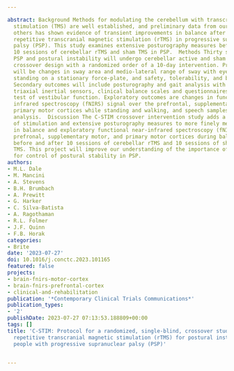 ---
abstract: Background Methods for modulating the cerebellum with transcranial magnetic
  stimulation (TMS) are well established, and preliminary data from our group and
  others has shown evidence of transient improvements in balance after cerebellar
  repetitive transcranial magnetic stimulation (rTMS) in progressive suprancuclear
  palsy (PSP). This study examines extensive posturography measures before and after
  10 sessions of cerebellar rTMS and sham TMS in PSP.  Methods Thirty subjects with
  PSP and postural instability will undergo cerebellar active and sham rTMS in a single-blind,
  crossover design with a randomized order of a 10-day intervention. Primary outcomes
  will be changes in sway area and medio-lateral range of sway with eyes open while
  standing on a stationary force-plate, and safety, tolerability, and blindedness.
  Secondary outcomes will include posturography and gait analysis with body-worn,
  triaxial inertial sensors, clinical balance scales and questionnaires, and a bedside
  test of vestibular function. Exploratory outcomes are changes in functional near
  infrared spectroscopy (fNIRS) signal over the prefrontal, supplementary motor, and
  primary motor cortices while standing and walking, and speech samples for future
  analysis.  Discussion The C-STIM crossover intervention study adds a longer duration
  of stimulation and extensive posturography measures to more finely measure the improvements
  in balance and exploratory functional near-infrared spectroscopy (fNIRS) over the
  prefronal, supplementary motor, and primary motor cortices during balance assessments
  before and after 10 sessions of cerebellar rTMS and 10 sessions of sham cerebellar
  TMS. This project will improve our understanding of the importance of the cerebellum
  for control of postural stability in PSP.
authors:
- M.L. Dale
- M. Mancini
- A. Stevens
- B.H. Brumbach
- A. Prewitt
- G. Harker
- C. Silva-Batista
- A. Ragothaman
- R.L. Folmer
- J.F. Quinn
- F.B. Horak
categories:
- Brite
date: '2023-07-27'
doi: 10.1016/j.conctc.2023.101165
featured: false
projects:
- brain-fnirs-motor-cortex
- brain-fnirs-prefrontal-cortex
- clinical-and-rehabilitation
publication: '*Contemporary Clinical Trials Communications*'
publication_types:
- '2'
publishDate: 2023-07-27 07:13:53.188809+00:00
tags: []
title: 'C-STIM: Protocol for a randomized, single-blind, crossover study of cerebellar
  repetitive transcranial magnetic stimulation (rTMS) for postural instability in
  people with progressive supranuclear palsy (PSP)'

---
